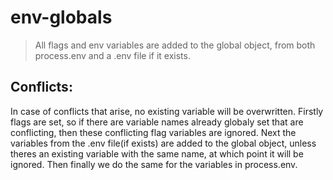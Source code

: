 # env-globals

> All flags and env variables are added to the global object, from both process.env and a .env file if it exists.

## Conflicts:

In case of conflicts that arise, no existing variable will be overwritten. Firstly flags are set, so if there are variable names already globaly set that are conflicting, then these conflicting flag variables are ignored. Next the variables from the .env file(if exists) are added to the global object, unless theres an existing variable with the same name, at which point it will be ignored. Then finally we do the same for the variables in process.env.
